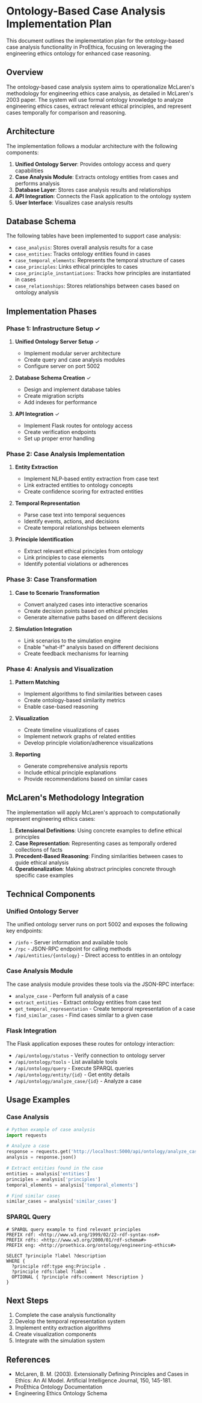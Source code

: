 # Ontology-Based Case Analysis Implementation Plan

This document outlines the implementation plan for the ontology-based case analysis functionality in ProEthica, focusing on leveraging the engineering ethics ontology for enhanced case reasoning.

## Overview

The ontology-based case analysis system aims to operationalize McLaren's methodology for engineering ethics case analysis, as detailed in McLaren's 2003 paper. The system will use formal ontology knowledge to analyze engineering ethics cases, extract relevant ethical principles, and represent cases temporally for comparison and reasoning.

## Architecture

The implementation follows a modular architecture with the following components:

1. **Unified Ontology Server**: Provides ontology access and query capabilities
2. **Case Analysis Module**: Extracts ontology entities from cases and performs analysis 
3. **Database Layer**: Stores case analysis results and relationships
4. **API Integration**: Connects the Flask application to the ontology system
5. **User Interface**: Visualizes case analysis results

## Database Schema

The following tables have been implemented to support case analysis:

- `case_analysis`: Stores overall analysis results for a case
- `case_entities`: Tracks ontology entities found in cases
- `case_temporal_elements`: Represents the temporal structure of cases
- `case_principles`: Links ethical principles to cases
- `case_principle_instantiations`: Tracks how principles are instantiated in cases
- `case_relationships`: Stores relationships between cases based on ontology analysis

## Implementation Phases

### Phase 1: Infrastructure Setup ✓

1. **Unified Ontology Server Setup** ✓
   - Implement modular server architecture
   - Create query and case analysis modules
   - Configure server on port 5002

2. **Database Schema Creation** ✓
   - Design and implement database tables
   - Create migration scripts
   - Add indexes for performance

3. **API Integration** ✓
   - Implement Flask routes for ontology access
   - Create verification endpoints
   - Set up proper error handling

### Phase 2: Case Analysis Implementation

1. **Entity Extraction**
   - Implement NLP-based entity extraction from case text
   - Link extracted entities to ontology concepts
   - Create confidence scoring for extracted entities

2. **Temporal Representation**
   - Parse case text into temporal sequences
   - Identify events, actions, and decisions
   - Create temporal relationships between elements

3. **Principle Identification**
   - Extract relevant ethical principles from ontology
   - Link principles to case elements
   - Identify potential violations or adherences

### Phase 3: Case Transformation

1. **Case to Scenario Transformation**
   - Convert analyzed cases into interactive scenarios
   - Create decision points based on ethical principles
   - Generate alternative paths based on different decisions

2. **Simulation Integration**
   - Link scenarios to the simulation engine
   - Enable "what-if" analysis based on different decisions
   - Create feedback mechanisms for learning

### Phase 4: Analysis and Visualization

1. **Pattern Matching**
   - Implement algorithms to find similarities between cases
   - Create ontology-based similarity metrics
   - Enable case-based reasoning

2. **Visualization**
   - Create timeline visualizations of cases
   - Implement network graphs of related entities
   - Develop principle violation/adherence visualizations

3. **Reporting**
   - Generate comprehensive analysis reports
   - Include ethical principle explanations
   - Provide recommendations based on similar cases

## McLaren's Methodology Integration

The implementation will apply McLaren's approach to computationally represent engineering ethics cases:

1. **Extensional Definitions**: Using concrete examples to define ethical principles
2. **Case Representation**: Representing cases as temporally ordered collections of facts
3. **Precedent-Based Reasoning**: Finding similarities between cases to guide ethical analysis
4. **Operationalization**: Making abstract principles concrete through specific case examples

## Technical Components

### Unified Ontology Server

The unified ontology server runs on port 5002 and exposes the following key endpoints:

- `/info` - Server information and available tools
- `/rpc` - JSON-RPC endpoint for calling methods
- `/api/entities/{ontology}` - Direct access to entities in an ontology

### Case Analysis Module

The case analysis module provides these tools via the JSON-RPC interface:

- `analyze_case` - Perform full analysis of a case
- `extract_entities` - Extract ontology entities from case text
- `get_temporal_representation` - Create temporal representation of a case
- `find_similar_cases` - Find cases similar to a given case

### Flask Integration

The Flask application exposes these routes for ontology interaction:

- `/api/ontology/status` - Verify connection to ontology server
- `/api/ontology/tools` - List available tools
- `/api/ontology/query` - Execute SPARQL queries
- `/api/ontology/entity/{id}` - Get entity details
- `/api/ontology/analyze_case/{id}` - Analyze a case

## Usage Examples

### Case Analysis

```python
# Python example of case analysis
import requests

# Analyze a case
response = requests.get('http://localhost:5000/api/ontology/analyze_case/123')
analysis = response.json()

# Extract entities found in the case
entities = analysis['entities']
principles = analysis['principles']
temporal_elements = analysis['temporal_elements']

# Find similar cases
similar_cases = analysis['similar_cases']
```

### SPARQL Query

```sparql
# SPARQL query example to find relevant principles
PREFIX rdf: <http://www.w3.org/1999/02/22-rdf-syntax-ns#>
PREFIX rdfs: <http://www.w3.org/2000/01/rdf-schema#>
PREFIX eng: <http://proethica.org/ontology/engineering-ethics#>

SELECT ?principle ?label ?description
WHERE {
  ?principle rdf:type eng:Principle .
  ?principle rdfs:label ?label .
  OPTIONAL { ?principle rdfs:comment ?description }
}
```

## Next Steps

1. Complete the case analysis functionality
2. Develop the temporal representation system
3. Implement entity extraction algorithms
4. Create visualization components
5. Integrate with the simulation system

## References

- McLaren, B. M. (2003). Extensionally Defining Principles and Cases in Ethics: An AI Model. Artificial Intelligence Journal, 150, 145-181.
- ProEthica Ontology Documentation
- Engineering Ethics Ontology Schema
